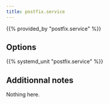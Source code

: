 ```yaml
---
title: postfix.service
---
```


{{% provided_by "postfix.service" %}}

## Options

{{% systemd_unit "postfix.service" %}}

## Additionnal notes

Nothing here.